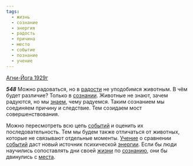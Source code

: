 ```yaml
---
tags:
  - жизнь
  - сознание
  - энергия
  - радость
  - причина
  - место
  - событие
  - познание
  - учение
---
```


[Агни-Йога 1929г](/agni/1929)

___548___
Можно радоваться, но в [радости](/tag/#радость) не уподобимся животным. В чём будет различие? Только в [сознании](/tag/#[сознание](/tag/#сознание)). Животные не знают, зачем радуются, но мы [знаем](/tag/#познание), чему радуемся. Таким сознанием мы соединяем причину и следствие. Тем созидаем мост совершенствования.   

Можно пересмотреть всю цепь [событий](/tag/#событие) и оценить их последовательность. Тем мы будем также отличаться от животных, которые не связывают отдельные моменты. [Учение](/tag/#учение) о сравнении [событий](/tag/#событие) даст новый источник психической [энергии](/tag/#энергия). Если бы люди научились сопоставлять дни своей [жизни](/tag/#жизнь) по [сознанию](/tag/#сознание), они бы двинулись с [места](/tag/#место).